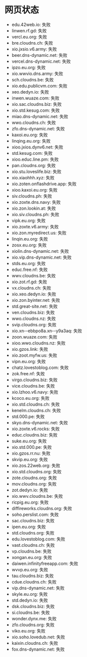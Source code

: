 # 网页状态
- edu.42web.io: 失败
- linwen.rf.gd: 失败
- vercl.eu.org: 失败
- bre.cloudns.ch: 失败
- xio.jxsio.v6.army: 失败
- beer.dns-dynamic.net: 失败
- vercel.dns-dynamic.net: 失败
- ipzo.eu.org: 失败
- xio.wwvio.dns.army: 失败
- sch.cloudns.be: 失败
- xio.edu.publicvm.com: 失败
- xeo.dedyn.io: 失败
- inwen.wuaze.com: 失败
- xio.sac.cloudns.biz: 失败
- xio.std.kesug.com: 失败
- miao.dns-dynamic.net: 失败
- wwo.cloudns.ch: 失败
- zfo.dns-dynamic.net: 失败
- kaxoi.eu.org: 失败
- linqing.eu.org: 失败
- xioo.jxios.dynv6.net: 失败
- std.kesug.com: 失败
- xioo.educ.line.pm: 失败
- pan.cloudns.org: 失败
- xio.stu.loveslife.biz: 失败
- xio.xiaohhh.xyz: 失败
- xio.zoten.onflashdrive.app: 失败
- xioo.kaxoi.eu.org: 失败
- siv.cloudns.ph: 失败
- xio.zoxte.dns.navy: 失败
- xio.zon.lookin.at: 失败
- xio.siv.cloudns.ph: 失败
- vipk.eu.org: 失败
- xio.zoxte.v6.army: 失败
- xio.zon.myredirect.us: 失败
- linqin.eu.org: 失败
- zosx.eu.org: 失败
- xiolin.dns-dynamic.net: 失败
- xio.vip.dns-dynamic.net: 失败
- stds.eu.org: 失败
- educ.free.nf: 失败
- wwv.cloudns.be: 失败
- xio.zot.rf.gd: 失败
- vx.cloudns.ch: 失败
- xio.xeo.dedyn.io: 失败
- xio.zon.byinter.net: 失败
- std.great-site.net: 失败
- ven.cloudns.biz: 失败
- wwo.cloudns.nz: 失败
- svip.cloudns.org: 失败
- xio.xn--ebbpo8a.xn--y9a3aq: 失败
- zoon.wuaze.com: 失败
- xioo.wwo.cloudns.nz: 失败
- xio.gzos.link: 失败
- xio.zoot.myfw.us: 失败
- vipn.eu.org: 失败
- chatz.lovestoblog.com: 失败
- zok.free.nf: 失败
- virgo.cloudns.biz: 失败
- vice.cloudns.be: 失败
- xio.lzhoo.v6.navy: 失败
- kcoco.eu.org: 失败
- xio.std.cloudns.ch: 失败
- kenelm.cloudns.ch: 失败
- std.000.pe: 失败
- skyo.dns-dynamic.net: 失败
- xio.zoxte.v6.rocks: 失败
- educ.cloudns.biz: 失败
- suke.eu.org: 失败
- xio.std.000.pe: 失败
- xio.gzos.rr.nu: 失败
- skvip.eu.org: 失败
- xio.zos.22web.org: 失败
- xio.std.cloudns.org: 失败
- zote.cloudns.org: 失败
- mov.cloudns.org: 失败
- zot.dedyn.io: 失败
- xio.wwv.cloudns.be: 失败
- ricpig.eu.org: 失败
- diffireworks.cloudns.org: 失败
- soho.perslist.com: 失败
- sac.cloudns.biz: 失败
- ipen.eu.org: 失败
- std.cloudns.org: 失败
- edu.lovestoblog.com: 失败
- vast.cloudns.ch: 失败
- vp.cloudns.be: 失败
- xongan.eu.org: 失败
- daiwen.infinityfreeapp.com: 失败
- wvvp.eu.org: 失败
- tau.cloudns.biz: 失败
- cdue.cloudns.ch: 失败
- vip.dns-dynamic.net: 失败
- skyle.eu.org: 失败
- std.dedyn.io: 失败
- dsk.cloudns.biz: 失败
- si.cloudns.be: 失败
- wonder.dynx.me: 失败
- zfo.cloudns.org: 失败
- viko.eu.org: 失败
- xio.soho.lovedub.net: 失败
- kaixin.cloudns.ch: 失败
- fox.dns-dynamic.net: 失败
